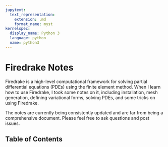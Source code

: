 ```yaml
---
jupytext:
  text_representation:
    extension: .md
    format_name: myst
kernelspec:
  display_name: Python 3
  language: python
  name: python3
---
```


# Firedrake Notes

Firedrake is a high-level computational framework for solving partial
differential equations (PDEs) using the finite element method.  When I learn how
to use Firedrake, I took some notes on it, including installation, mesh
generation, defining variational forms, solving PDEs, and some tricks on using
Firedrake. 

The notes are currently being consistently updated and are far from being a comprehensive document.
 Please feel free to ask questions and post issues.

## Table of Contents
```{tableofcontents}
```